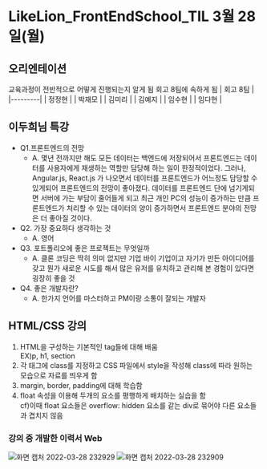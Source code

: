 # LikeLion_FrontEndSchool_TIL 3월 28일(월)

## 오리엔테이션
교육과정이 전반적으로 어떻게 진행되는지 알게 됨
회고 8팀에 속하게 됨
| 회고 8팀 |
|---------|
| 정정현 |
| 박재모 |
| 김미리 |
| 김예지 |
| 임수현 |
| 임다현 |
## 이두희님 특강
* Q1.프론트엔드의 전망
  * A. 몇년 전까지만 해도 모든 데이터는 백엔드에 저장되어서 프론트엔드는 데이터를 사용자에게 재생하는 역할만 담당해 하는 일이 한정적이었다. 그러나, Angular.js, React.js 가 나오면서 데이터를 프론트엔드가 어느정도 담당할 수 있게되어 프론트엔드의 전망이 좋아졌다. 데이터를 프론트엔드 단에 넘기게되면 서버에 가는 부담이 줄어들게 되고 최근 개인 PC의 성능이 증가하는 만큼 프론트엔드가 처리할 수 있는 데이터의 양이 증가하면서 프론트엔드 분야의 전망은 더 좋아질 것이다.
* Q2. 가장 중요하다 생각하는 것
  * A. 영어
* Q3. 포트폴리오에 좋은 프로젝트는 무엇일까
  * A. 클론 코딩은 딱히 의미 없지만 기업 바이 기업이고 자기가 만든 아이디어를 갖고 뭔가 새로운 시도를 해서 많은 유저를 유치하고 관리해 본 경험이 있다면 굉장히 좋을 것
* Q4. 좋은 개발자란?
  * A. 한가지 언어를 마스터하고 PM이랑 소통이 잘되는 개발자
## HTML/CSS 강의
1. HTML을 구성하는 기본적인 tag들에 대해 배움 </br> EX)p, h1, section
2. 각 태그에 class를 지정하고 CSS 파일에서 style을 작성해 class에 따라 원하는 모습으로 자료를 띄우게 함
3. margin, border, padding에 대해 학습함
4. float 속성을 이용해 두개의 요소를 평행하게 배치하는 실습을 함 </br> cf)이때 float 요소들은 overflow: hidden 요소를 같는 div로 묶어야 다른 요소들과 겹치지 않음

### 강의 중 개발한 이력서 Web
![화면 캡처 2022-03-28 232929](https://user-images.githubusercontent.com/68142773/160420973-e493475d-bffa-4e38-ae03-25b66342081f.png)
![화면 캡처 2022-03-28 232909](https://user-images.githubusercontent.com/68142773/160421126-8c213889-f839-4f48-8dda-02a2dc4e720c.png)
